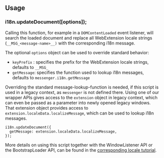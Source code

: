 ## Usage

### i18n.updateDocument([options]);

Calling this function, for example in a `DOMContentLoaded` event listener, will search the loaded document and replace all WebExtension locale strings (`__MSG_<message-name>__)` with the corresponding i18n message.

The optional `options` object can be used to override standard behavior:
* `keyPrefix` : specifies the prefix for the WebExtension locale strings, defaults to `__MSG_`
* `getMessage`: specifies the function used to lookup i18n messages, defaults to `messenger.i18n.getMessage`

Overriding the standard message-lookup-function is needed, if this script is used in a legacy context, as `messenger` is not defined there. Using one of our wrapper APIs gives access to the `extension` object in legacy context, which can even be passed as a parameter into newly opened legacy windows. That extension object provides access to `extension.localeData.localizeMessage`, which can be used to lookup i18n messages.

```
i18n.updateDocument({
  getMessage: extension.localeData.localizeMessage,
});
```

More details on using this script together with the WindowListener API or the BootstrapLoader API, can be found in the [corresponding locale tutorial](https://github.com/thundernest/addon-developer-support/wiki/Tutorial:-Switch-to-the-WebExtension-i18n-locale-system).
